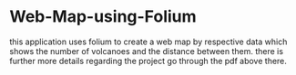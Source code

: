 # Web-Map-using-Folium
this application uses folium to create a web map by respective data which shows the number of  volcanoes and the distance between them.
there is further more details regarding the project go through the pdf above there.
